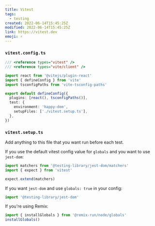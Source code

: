 ```yaml
---
title: Vitest
tags:
  - testing
created: 2022-06-14T15:45:25Z
modified: 2022-06-14T15:45:25Z
link: https://vitest.dev
emoji: ⚡
---
```


### `vitest.config.ts`

```ts
/// <reference types="vitest" />
/// <reference types="vite/client" />

import react from '@vitejs/plugin-react'
import { defineConfig } from 'vite'
import tsconfigPaths from 'vite-tsconfig-paths'

export default defineConfig({
  plugins: [react(), tsconfigPaths()],
  test: {
    environment: 'happy-dom',
    setupFiles: ['./vitest.setup.ts'],
  },
})
```

### `vitest.setup.ts`

Add anything to this file that you want run before each test.

If you use the default vitest config value for `globals` and you want to use `jest-dom`:

```ts
import matchers from '@testing-library/jest-dom/matchers'
import { expect } from 'vitest'

expect.extend(matchers)
```

If you want `jest-dom` and use `globals: true` in your config:

```ts
import '@testing-library/jest-dom'
```

If you're using Remix:

```ts
import { installGlobals } from '@remix-run/node/globals'
installGlobals()
```
